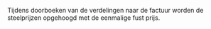Tijdens doorboeken van de verdelingen naar de factuur worden de steelprijzen opgehoogd met de eenmalige fust prijs.
